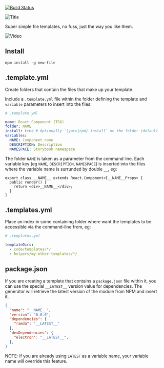[![Build Status](https://travis-ci.org/philcockfield/new-file.svg?branch=master)](https://travis-ci.org/philcockfield/new-file)

![Title](https://cloud.githubusercontent.com/assets/185555/25560728/018b33d8-2db0-11e7-8f37-2e1f7ba6e8a6.png)

Super simple file templates, no fuss, just the way you like them.

![Video](https://user-images.githubusercontent.com/185555/41954049-3f4e20f2-7a2d-11e8-92a1-8b6cc2a6950d.gif)

## Install

    npm install -g new-file


## .template.yml

Create folders that contain the files that make up your template.

Include a `.template.yml` file within the folder defining the template and `variable` parameters to insert into the files:

```yaml
# .template.yml

name: React Component (TSX)
folder: NAME
install: true # Optionally `{yarn|npm} install` on the folder (default: false).
variables:
  NAME: Component name
  DESCRIPTION: Description
  NAMESPACE: Storybook namespace
```

The folder `NAME` is taken as a parameter from the command line. Each variable key (eg `NAME`, `DESCRIPTION`, `NAMESPACE`) is inserted into the files where the variable name is surrunded by double `__`, eg:

```tsx
export class __NAME__ extends React.Component<I__NAME__Props> {
  public render() {
    return <div>__NAME__</div>;
  }
}
```

## .templates.yml

Place an index in some containing folder where want the templates to be accessible via the command-line from, eg:

```yaml
# .templates.yml

templateDirs:
  - code/templates/*/
  - helpers/my-other-templates/*/
```


## package.json
If you are creating a template that contains a `package.json` file within it, you can use the special `__LATEST__` version value for dependencies.  The generator will retrieve the latest version of the module from NPM and insert it.


```json
{
  "name": "__NAME__",
  "version": "0.0.0",
  "dependencies": {
    "ramda": "__LATEST__"
  },
  "devDependencies": {
    "electron": "__LATEST__",
  },
}
```

NOTE: If you are already using `LATEST` as a variable name, your variable name will override this feature.

